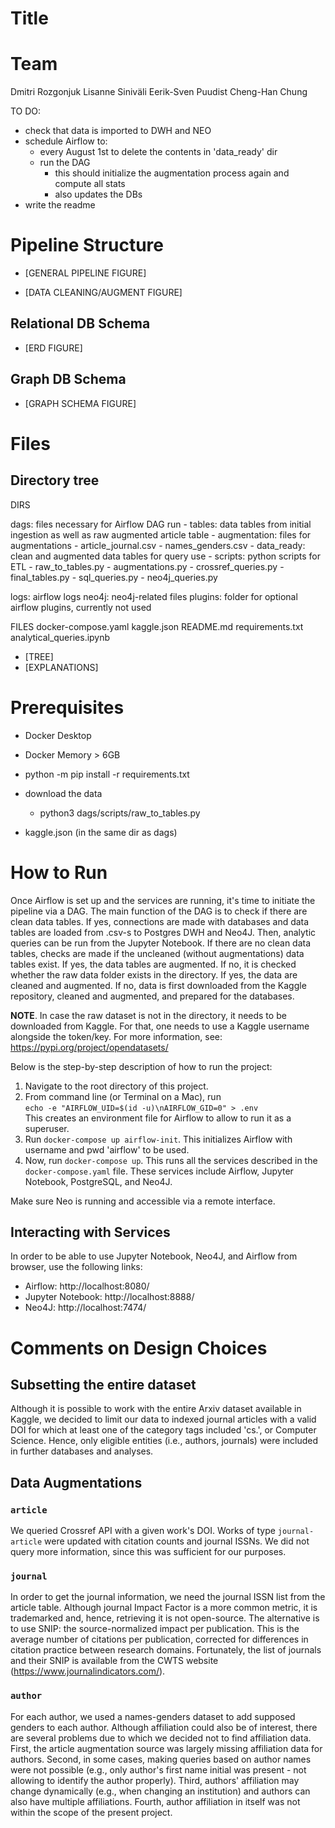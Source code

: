 # Title

# Team
Dmitri Rozgonjuk
Lisanne Siniväli
Eerik-Sven Puudist
Cheng-Han Chung

TO DO:
- check that data is imported to DWH and NEO
- schedule Airflow to:
    - every August 1st to delete the contents in 'data_ready' dir
    - run the DAG
        - this should initialize the augmentation process again and compute all stats
        - also updates the DBs
- write the readme


# Pipeline Structure
- [GENERAL PIPELINE FIGURE]

- [DATA CLEANING/AUGMENT FIGURE]

## Relational DB Schema
- [ERD FIGURE]

## Graph DB Schema
- [GRAPH SCHEMA FIGURE]

# Files
## Directory tree

DIRS

dags: files necessary for Airflow DAG run
    - tables: data tables from initial ingestion as well as raw augmented article table
    - augmentation: files for augmentations
     - article_journal.csv
     - names_genders.csv
    - data_ready: clean and augmented data tables for query use
    - scripts: python scripts for ETL
        - raw_to_tables.py
        - augmentations.py
        - crossref_queries.py
        - final_tables.py
        - sql_queries.py
        - neo4j_queries.py
        

logs: airflow logs
neo4j: neo4j-related files
plugins: folder for optional airflow plugins, currently not used

FILES
docker-compose.yaml
kaggle.json
README.md
requirements.txt
analytical_queries.ipynb

- [TREE]
- [EXPLANATIONS]

# Prerequisites
- Docker Desktop
- Docker Memory > 6GB


- python -m pip install -r requirements.txt
- download the data
    - python3 dags/scripts/raw_to_tables.py



- kaggle.json (in the same dir as dags)

# How to Run
Once Airflow is set up and the services are running, it's time to initiate the pipeline via a DAG. The main function of the DAG is to check if there are clean data tables. If yes, connections are made with databases and data tables are loaded from .csv-s to Postgres DWH and Neo4J. Then, analytic queries can be run from the Jupyter Notebook. If there are no clean data tables, checks are made if the uncleaned (without augmentations) data tables exist. If yes, the data tables are augmented. If no, it is checked whether the raw data folder exists in the directory. If yes, the data are cleaned and augmented. If no, data is first downloaded from the Kaggle repository, cleaned and augmented, and prepared for the databases.

**NOTE**. In case the raw dataset is not in the directory, it needs to be downloaded from Kaggle. For that, one needs to use a Kaggle username alongside the token/key. For more information, see: https://pypi.org/project/opendatasets/

Below is the step-by-step description of how to run the project:
1. Navigate to the root directory of this project.
2. From command line (or Terminal on a Mac), run <br>
`echo -e "AIRFLOW_UID=$(id -u)\nAIRFLOW_GID=0" > .env`  <br>
This creates an environment file for Airflow to allow to run it as a superuser.
3. Run `docker-compose up airflow-init`. This initializes Airflow with username and pwd 'airflow' to be used.
4. Now, run `docker-compose up`. This runs all the services described in the `docker-compose.yaml` file. These services include Airflow, Jupyter Notebook, PostgreSQL, and Neo4J.


Make sure Neo is running and accessible via a remote interface.

## Interacting with Services
In order to be able to use Jupyter Notebook, Neo4J, and Airflow from browser, use the following links:
- Airflow: http://localhost:8080/
- Jupyter Notebook: http://localhost:8888/
- Neo4J: http://localhost:7474/

# Comments on Design Choices
## Subsetting the entire dataset
Although it is possible to work with the entire Arxiv dataset available in Kaggle, we decided to limit our data to indexed journal articles with a valid DOI for which at least one of the category tags included 'cs.', or Computer Science. Hence, only eligible entities (i.e., authors, journals) were included in further databases and analyses.

## Data Augmentations
### `article`
We queried Crossref API with a given work's DOI. Works of type `journal-article` were updated with citation counts and journal ISSNs. We did not query more information, since this was sufficient for our purposes.
 
### `journal`
In order to get the journal information, we need the journal ISSN list from the article table. Although journal Impact Factor is a more common metric, it is trademarked and, hence, retrieving it is not open-source. The alternative is to use SNIP: the source-normalized impact per publication. This is the average number of citations per publication, corrected for differences in citation practice between research domains. Fortunately, the list of journals and their SNIP is available from the CWTS website (https://www.journalindicators.com/).

### `author`
For each author, we used a names-genders dataset to add supposed genders to each author. Although affiliation could also be of interest, there are several problems due to which we decided not to find affiliation data. First, the article augmentation source was largely missing affiliation data for authors. Second, in some cases, making queries based on author names were not possible (e.g., only author's first name initial was present - not allowing to identify the author properly). Third, authors' affiliation may change dynamically (e.g., when changing an institution) and authors can also have multiple affiliations. Fourth, author affiliation in itself was not within the scope of the present project.
